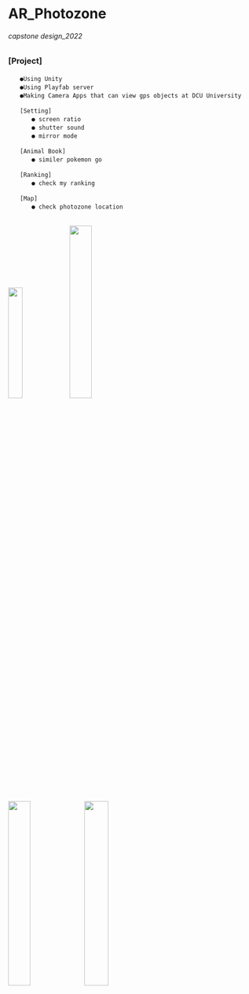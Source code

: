 # AR_Photozone
###### capstone design_2022

### [Project]
```
　　●Using Unity
　　●Using Playfab server
　　●Making Camera Apps that can view gps objects at DCU University
```
```
　　[Setting]
　　　　● screen ratio
　　　　● shutter sound
　　　　● mirror mode
    
　　[Animal Book]
　　　　● similer pokemon go
    
　　[Ranking]
　　　　● check my ranking
    
　　[Map]
　　　　● check photozone location
```
\
<img src = "https://user-images.githubusercontent.com/79827366/170507982-f161d171-8e05-425a-b04c-d1dcff72d777.png" width="24%" height="24%">
<img src = "https://user-images.githubusercontent.com/79827366/198867915-cde860da-20d9-43ba-a56a-e84b831d8278.png" width="30%" height="30%">
\
<img src = "https://user-images.githubusercontent.com/79827366/201578447-5ea0e6f0-54d8-4b59-a7d0-aeb4f5e0cca9.png" width="30%" height="31%">
<img src = "https://user-images.githubusercontent.com/79827366/201578465-aaa918fc-47be-4b43-ac9d-21215059e750.png" width="31%" height="31%">
